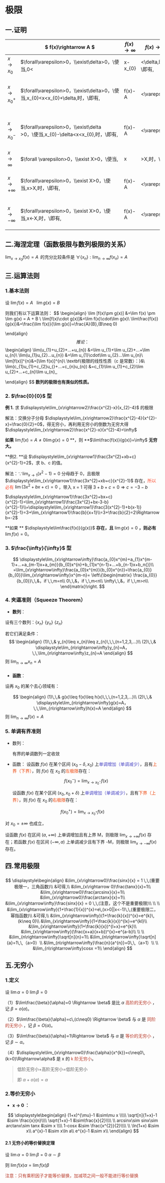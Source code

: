 # 极限

##  一.证明


|| $ f(x)\rightarrow A $ |$f(x)\rightarrow \infty$|$f(x)\rightarrow  +\infty$|$f(x)\rightarrow -\infty$|
|----|----|----|----|----|
|$x \rightarrow x_{0}$|$\forall\varepsilon>0，\\\exist\delta>0，\\使当\,0<|x-x_{0}|<\delta\,时，\\即有\,|f(x)-A|<\varepsilon.$|$\forall M>0，\\\exist \delta>0，\\使当\,0<|x-x_{0}|<\delta，\\即有\,|f(x)|>M.$|$\forall M>0，\\\exist\delta>0，\\使当\,0<|x-x_{0}|<\delta\,时，\\即有\,f(x)>M.$|$\forall M>0，\\\exist \delta>0，\\使当\,0<|x-x_{0}|<\delta\,时，\\即有\,f(x)<-M.$|
|$x \rightarrow x_{0}^{+}$|$\forall\varepsilon>0，\\\exist\delta>0，\\使当\,x_{0}<x<x_{0}+\delta\,时，\\即有\,|f(x)-A|<\varepsilon.$|$\forall M>0，\\\exist\delta >0，\\使当\,x_{0}<x<x_{0}+\delta\,时，\\即有\,|f(x)|>M.$|$\forall M>0，\\\exist\delta>0，\\使当\,x_{0}<x<x+x_{0}\,时，\\即有\,f(x)>M.$|$\forall M>0，\\\exist\delta >0，\\使当\,x_{0}<x<x_{0}+\delta\,时，\\即有\,f(x)<-M.$|
|$x \rightarrow x_{0}^{-}$|$\forall\varepsilon>0，\\\exist\delta >0，\\使当\,x_{0}-\delta<x<x_{0}\,时，\\即有\,|f(x)-A|<\varepsilon.$|$\forall M>0，\\\exist\delta >0，\\使当\, x_{0}-\delta<x<x_{0}\,时，\\即有\,|f(x)|>M.$|$\forall M>0，\,\\\exist\,\delta > 0，\\使当\,x_{0}-\delta<x<x_{0}\,时，\\即有\,f(x)>M.$|$\forall M>0，\\\exist\delta>0，\\使当\,x_{0}-\delta<x<x_{0}\,时，\\即有\,f(x)<-M.$|
|$x \rightarrow \infty$|$\forall \varepsilon>0，\\\exist X>0，\\使当\,|x|>X\,时，\\即有\,|f(x)-A|<\varepsilon.$|$\forall M>0，\\\exist X>0，\\使当\,|x|>X\,时，\\即有\,|f(x)|>M\,.$|$\forall M>0，\\\exist X>0，\\使当\,|x|>X时，\\即有\,f(x)>M.$|$\forall M>0，\\\exist X>0，\\使当\,|x|>X\,时，\\即有\,f(x)<-M.$|
|$x \rightarrow +\infty$|$\forall\varepsilon>0，\\\exist X>0，\\使当\,x>X\,时，\\即有\,|f(x)-A|<\varepsilon.$|$\forall M>0，\\\exist X>0，\\使当\,x>X\,时，\\即有|f(x)|>M.$|$\forall M>0，\\\exist X>0，\\使当\,x>X\,时，\\即有\,f(x)>M.$|$\forall M>0，\\\exist X>0，\\使当\,x>X\,时，\\即有\,f(x)<-M.$|
|$x \rightarrow -\infty$|$\forall\varepsilon>0，\\\exist X>0，\\使当\,x<-X\,时，\\即有\,|f(x)-A|<\varepsilon.$|$\forall M>0，\\\exist X>0，\\使\,当x<-X\,时，\\即有\,|f(x)|>M.$|$\forall M>0，\\\exist X>0，\\使当\,x<-X\,时，\\即有\,f(x)>M.$|$\forall M>0，\\\exist X>0，\\使当\,x<-X\,时，\\即有\,f(x)<-M.$|







## 二.海涅定理（函数极限与数列极限的关系）



$\displaystyle\lim_{x\rightarrow x_{0}}f(x)=A\,$ 的充分比较条件是  $\displaystyle\forall\{x_{n}\}:\lim_{n\rightarrow\infty}f(x_{n})=A$







##  三.运算法则



### 1.基本法则

设 $\displaystyle\lim f(x)=A\,\,\,\,\,\lim g(x)=B$

则我们有以下运算法则：
$$
\begin{align}
\lim [f(x)\pm g(x)] &=\lim f(x) \pm \lim g(x) = A + B \\
\lim[f(x)\cdot g(x)]&=\lim f(x)\cdot\lim g(x)\\
\lim\frac{f(x)}{g(x)}&=\frac{\lim f(x)}{\lim g(x)}=\frac{A}{B}\,(B\neq 0)

\end{align}
$$
推论：
$$
\begin{align}
\lim(u_{1}+u_{2}+…+u_{n}) &=\lim u_{1}+\lim u_{2}+…+\lim u_{n}\\
\lim(u_{1}u_{2}…u_{n}) &=\lim u_{1}\cdot\lim u_{2}…\lim u_{n}\\
\lim[f(x)]^{n}&=[\lim f(x)]^{n}\\
\textbf{极限的线性性质（c 是常数）：}&\\
\lim(c_{1}u_{1}+c_{2}u_{}+...+c_{n}u_{n}) &=c_{1}\lim u_{1}+c_{2}\lim u_{2}+...+c_{n}\lim u_{n}\,\,

\end{align}
$$
**数列的极限也有类似的性质。**





### 2.  $\frac{0}{0}$ 型

**例 1.** 求 $\displaystyle\lim_{x\rightarrow2}\frac{x^{2}-x}{x_{2}-4}$ 的极限

解法：交换分子分母 $\displaystyle\lim_{x\rightarrow2}\frac{x^{2}-4}{x^{2}-x}=\frac{0}{2}=0$，得无穷小，再利用无穷小的倒数为无穷大得$\displaystyle\lim_{x\rightarrow2}\frac{x^{2}-x}{x^{2}-4}=\infty$   

**如果** $\lim f(x)=A\neq 0 \lim g(x)=0$ **，则 **$\lim\frac{f(x)}{g(x)}=\infty$ **无穷大。**

**例2. **设 $\displaystyle\lim_{x\rightarrow1}\frac{3x^{2}+xb+c}{x^{2}-1}=2$，求 b、c 的值。

解法：$\because\displaystyle\lim_{x\rightarrow1}(x^{2}-1)=0$ 分母趋于 0，且极限 $\displaystyle\lim_{x\rightarrow1}\frac{3x^{2}+xb+c}{x^{2}-1}$ 存在，<font color=#fc4c2f>所以必有</font> $\displaystyle\lim(3x^{2}+bx+c)=0$ ，带入 x = 1 可得 $3+b+c=0 \Rightarrow c=-3-b$

 $\displaystyle\lim_{x\rightarrow1}\frac{3x^{2}+bx+c}{x^{2}-1}=\lim_{x\rightarrow1}\frac{3x^{2}+bx-3-b}{x^{2}-1}\\=\displaystyle\lim_{x\rightarrow1}\frac{3(x^{2}-1)+b(x-1)}{x^{2}-1}=3+\lim_{x\rightarrow1}\frac{b}{x+1}\\=3+\frac{b}{2}=2\Rightarrow b=-2$ 

**如果 ** $\displaystyle\lim\frac{f(x)}{g(x)}$ **存在，且** $\lim g(x) = 0$ **，则必有** $\lim f(x)=0$。






### 3.  $\frac{\infty}{\infty}$ 型


$$
\displaystyle\lim_{x\rightarrow\infty}\frac{a_{0}x^{m}+a_{1}x^{m-1}+...+a_{m-1}x+a_{m}}{b_{0}x^{n}+b_{1}x^{n-1}+...+b_{n-1}x+b_n{}}\\
=\lim_{x\rightarrow\infty}\frac{a_{0}x^{m}}{b_{0}x^{n}}=\frac{a_{0}}{b_{0}}\lim_{x\rightarrow\infty}x^{m-n}=
\left\{\begin{matrix}
\frac{a_{0}}{b_{0}}\,\,&，if \,\,m=n\\
0\,\,&，if \,\,m<n\\
\infty\,\,&，if \,\,m>n\\
\end{matrix}\right.
$$





### 4. 夹逼准则（Squeeze Theorem）

* **数列**：

设有三个数列：$\{x_{n}\}\,\,\{y_{n}\}\,\,\{z_{n}\}$

若它们满足条件：
$$
\begin{align}
(1)\,\,& y_{n}\leq x_{n}\leq z_{n}\,\,\,(n=1,2,3,...)\\
(2)\,\,& \displaystyle\lim_{n\rightarrow\infty}y_{n}=A，\,\,\lim_{n\rightarrow\infty}z_{n}=A
\end{align}
$$
则   $\displaystyle\lim_{n\rightarrow\infty}x_{n}=A$

##### 

* **函数**：

设再 $x_{0}$ 的某个去心领域有：

$$
\begin{align}
(1)\,\,& g(x)\leq f(x)\leq h(x)\,\,\,(n=1,2,3,...)\\
(2)\,\,& \displaystyle\lim_{n\rightarrow\infty}g(x)=A，\,\,\lim_{n\rightarrow\infty}h(x)=A
\end{align}
$$
则   $\displaystyle\lim_{n\rightarrow\infty}f(x)=A$





### 5. 单调有界准则

* 数列：

  有界的单调数列一定收敛

* 函数：
设函数 $f(x)$ 在某个区间 $(x_{0}-\delta, x_{0})$ 上<font color=#4743c4>单调增加（单调减少）</font>，且有<font color=#ec450a>上界（下界）</font>，则 $f(x)$ 在 $x_{0}$ 的<font color=#ec450a>左极限</font>存在：
  $$
  f(x_{0}^{-})=\lim_{x\rightarrow x_{0}^{-}}f(x)
  $$
  
  设函数 $f(x)$ 在某个区间 $(x_{0}, x_{0}+\delta)$ 上<font color=#4743c4>单调增加（单调减少）</font>，且有<font color=#ec450a>下界（上界）</font>，则 $f(x)$ 在 $x_{0}$ 的<font color=#ec450a>右极限</font>存在：

$$
f(x_{0}^{+})=\lim_{x\rightarrow x_{0}^{+}}f(x)
$$

对 $x_{0}=\pm\infty$ 也成立，

设函数 $f(x)$ 在区间 $(a,+\infty)$ 上单调增加且有上界 M，则极限 $\displaystyle\lim_{x\rightarrow +\infty}f(x)$ 存在；若函数 $f(x)$ 在区间 $(-\infty, a)$ 上单调减少且有下界 -M，则极限 $\displaystyle\lim_{x\rightarrow -\infty}f(x)$ 存在。







## 四.常用极限

### 

$$
\displaystyle\begin{align}
&\lim_{x\rightarrow0}\frac{sinx}{x} = 1 \,\,(重要极限一，三角函数)\\
&可得,\\
&\lim_{x\rightarrow 0}\frac{tanx}{x}=1\\
&\lim_{x\rightarrow0}\frac{arcsinx}{x}=1\\
&\lim_{x\rightarrow0}\frac{arctanx}{x}=1\\
&\lim_{x\rightarrow\infty}\frac{sinx}{x} = 0 \,\,(注意，这个不是重要极限)\\
\\
\\
&\lim_{x\rightarrow\infty}(1+\frac{1}{x})^{x}=e\,(x>0||x<-1)\,\,(重要极限二，幂指函数)\\
&可得,\\
&\lim_{x\rightarrow\infty}(1+\frac{k}{x})^{x}=e^{k}\,(k\neq 0)\\
&\lim_{x\rightarrow\infty}(1+\frac{k}{x})^{lx}=e^{kl}\\
&\lim_{x\rightarrow\infty}(1+\frac{k}{x})^{l+x}=e^{k}\\
&\lim_{x\rightarrow\infty}(\frac{x+a}{x+b})^{x}=e^{a-b}\\
\\
\\
&\lim_{n\rightarrow\infty}\sqrt[n]{n}=1\\
&\lim_{n\rightarrow\infty}\sqrt[n]{a}=1\,\,（a>0）\\
&\lim_{n\rightarrow\infty}\frac{n}{a^{n}}=0\,\,（a>1）\\
\\
&\lim_{n\rightarrow\infty}cosx =1\\
\end{align}
$$







## 五.无穷小



### 1.定义

设 $\lim\alpha=0$   $\lim\beta=0$

（1）$\lim\frac{\beta}{\alpha}=0 \Rightarrow \beta$ 是比 $\alpha$ <font color=#b73827> 高阶的无穷小</font> ，记 $\beta=o(\alpha)$。

（2）$\lim\frac{\beta}{\alpha}=c\,(c\neq0) \Rightarrow \beta$ 与 $\alpha$ 是<font color=#b73827> 同阶的无穷小</font> ，记 $\beta=O(\alpha)$。

（3）$\lim\frac{\beta}{\alpha}=1\Rightarrow \beta$ 与 $\alpha$ 是<font color=#b73827> 等价的无穷小</font> ，记 $\beta \sim \alpha$。

（4）$\displaystyle\lim_{x\rightarrow0}\frac{\alpha}{x^{k}}=c\neq0\,(k>0)\Rightarrow\alpha$ 是 x 的 <font color=#b73827> k 阶无穷小</font>。



> 低阶无穷小+高阶无穷小=低阶无穷小
>
> 即 $\alpha + o(\alpha) = \alpha$





### 2.等价无穷小

* **x → 0 ：**

$$
\displaystyle\begin{align}
(1+x)^{\mu}-1 &\sim\mu x \\\\\
\sqrt[n]{1+x}-1 &\sim \frac{x}{n}\\\\
\sqrt{1+x}-1 &\sim\frac{x}{2}\\\\
\\
 arcsinx\sim sinx\sim arctanx\sim tanx &\sim x \\\\
 1-cosx &\sim \frac{x^{2}}{2}\\\\
 \\
 \ln(1+x) &\sim x\\
 a^{x}-1 &\sim x\ln a\\
 e^{x}-1 &\sim x\\
\end{align}
$$

#### 2.1 无穷小的等价替换定理

设  $\lim\alpha=0$  $\lim\beta=0$  $\alpha\sim\beta$

则 $\lim f(x)\alpha=\lim f(x)\beta$

<font color=#b73827>注意：只有乘积因子才能等价替换，加减项之间一般不能进行等价替换</font>

